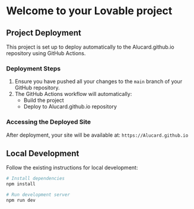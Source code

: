 
# Welcome to your Lovable project

## Project Deployment

This project is set up to deploy automatically to the Alucard.github.io repository using GitHub Actions.

### Deployment Steps

1. Ensure you have pushed all your changes to the `main` branch of your GitHub repository.
2. The GitHub Actions workflow will automatically:
   - Build the project
   - Deploy to Alucard.github.io repository

### Accessing the Deployed Site

After deployment, your site will be available at:
`https://Alucard.github.io`

## Local Development

Follow the existing instructions for local development:

```sh
# Install dependencies
npm install

# Run development server
npm run dev
```
